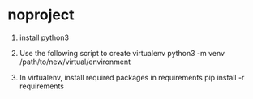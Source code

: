 # noproject
1. install python3

2. Use the following script to create virtualenv
	python3 -m venv /path/to/new/virtual/environment

3. In virtualenv, install required packages in requirements
	pip install -r requirements
